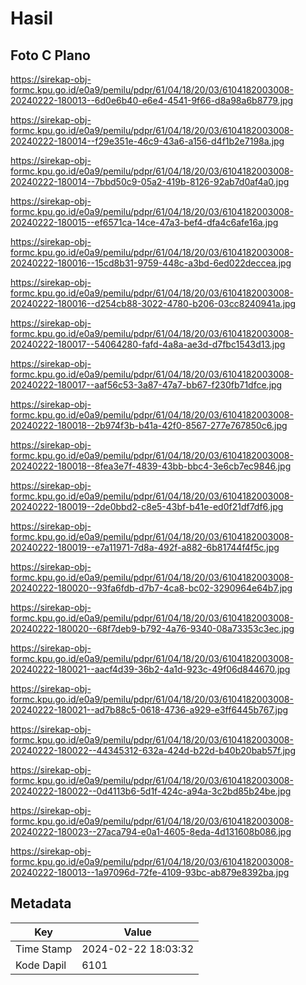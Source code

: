 # Hasil

## Foto C Plano

https://sirekap-obj-formc.kpu.go.id/e0a9/pemilu/pdpr/61/04/18/20/03/6104182003008-20240222-180013--6d0e6b40-e6e4-4541-9f66-d8a98a6b8779.jpg

https://sirekap-obj-formc.kpu.go.id/e0a9/pemilu/pdpr/61/04/18/20/03/6104182003008-20240222-180014--f29e351e-46c9-43a6-a156-d4f1b2e7198a.jpg

https://sirekap-obj-formc.kpu.go.id/e0a9/pemilu/pdpr/61/04/18/20/03/6104182003008-20240222-180014--7bbd50c9-05a2-419b-8126-92ab7d0af4a0.jpg

https://sirekap-obj-formc.kpu.go.id/e0a9/pemilu/pdpr/61/04/18/20/03/6104182003008-20240222-180015--ef6571ca-14ce-47a3-bef4-dfa4c6afe16a.jpg

https://sirekap-obj-formc.kpu.go.id/e0a9/pemilu/pdpr/61/04/18/20/03/6104182003008-20240222-180016--15cd8b31-9759-448c-a3bd-6ed022deccea.jpg

https://sirekap-obj-formc.kpu.go.id/e0a9/pemilu/pdpr/61/04/18/20/03/6104182003008-20240222-180016--d254cb88-3022-4780-b206-03cc8240941a.jpg

https://sirekap-obj-formc.kpu.go.id/e0a9/pemilu/pdpr/61/04/18/20/03/6104182003008-20240222-180017--54064280-fafd-4a8a-ae3d-d7fbc1543d13.jpg

https://sirekap-obj-formc.kpu.go.id/e0a9/pemilu/pdpr/61/04/18/20/03/6104182003008-20240222-180017--aaf56c53-3a87-47a7-bb67-f230fb71dfce.jpg

https://sirekap-obj-formc.kpu.go.id/e0a9/pemilu/pdpr/61/04/18/20/03/6104182003008-20240222-180018--2b974f3b-b41a-42f0-8567-277e767850c6.jpg

https://sirekap-obj-formc.kpu.go.id/e0a9/pemilu/pdpr/61/04/18/20/03/6104182003008-20240222-180018--8fea3e7f-4839-43bb-bbc4-3e6cb7ec9846.jpg

https://sirekap-obj-formc.kpu.go.id/e0a9/pemilu/pdpr/61/04/18/20/03/6104182003008-20240222-180019--2de0bbd2-c8e5-43bf-b41e-ed0f21df7df6.jpg

https://sirekap-obj-formc.kpu.go.id/e0a9/pemilu/pdpr/61/04/18/20/03/6104182003008-20240222-180019--e7a11971-7d8a-492f-a882-6b81744f4f5c.jpg

https://sirekap-obj-formc.kpu.go.id/e0a9/pemilu/pdpr/61/04/18/20/03/6104182003008-20240222-180020--93fa6fdb-d7b7-4ca8-bc02-3290964e64b7.jpg

https://sirekap-obj-formc.kpu.go.id/e0a9/pemilu/pdpr/61/04/18/20/03/6104182003008-20240222-180020--68f7deb9-b792-4a76-9340-08a73353c3ec.jpg

https://sirekap-obj-formc.kpu.go.id/e0a9/pemilu/pdpr/61/04/18/20/03/6104182003008-20240222-180021--aacf4d39-36b2-4a1d-923c-49f06d844670.jpg

https://sirekap-obj-formc.kpu.go.id/e0a9/pemilu/pdpr/61/04/18/20/03/6104182003008-20240222-180021--ad7b88c5-0618-4736-a929-e3ff6445b767.jpg

https://sirekap-obj-formc.kpu.go.id/e0a9/pemilu/pdpr/61/04/18/20/03/6104182003008-20240222-180022--44345312-632a-424d-b22d-b40b20bab57f.jpg

https://sirekap-obj-formc.kpu.go.id/e0a9/pemilu/pdpr/61/04/18/20/03/6104182003008-20240222-180022--0d4113b6-5d1f-424c-a94a-3c2bd85b24be.jpg

https://sirekap-obj-formc.kpu.go.id/e0a9/pemilu/pdpr/61/04/18/20/03/6104182003008-20240222-180023--27aca794-e0a1-4605-8eda-4d131608b086.jpg

https://sirekap-obj-formc.kpu.go.id/e0a9/pemilu/pdpr/61/04/18/20/03/6104182003008-20240222-180013--1a97096d-72fe-4109-93bc-ab879e8392ba.jpg


## Metadata

| Key        | Value               |
| ---------- | ------------------- |
| Time Stamp | 2024-02-22 18:03:32 |
| Kode Dapil | 6101                |



